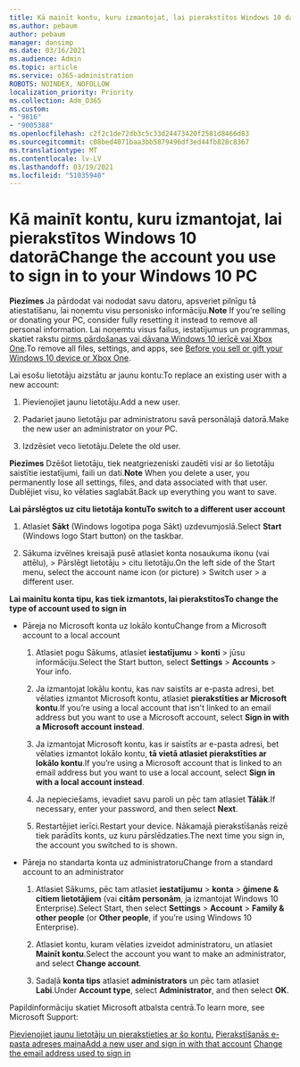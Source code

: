 ```yaml
---
title: Kā mainīt kontu, kuru izmantojat, lai pierakstītos Windows 10 datorā
ms.author: pebaum
author: pebaum
manager: dansimp
ms.date: 03/16/2021
ms.audience: Admin
ms.topic: article
ms.service: o365-administration
ROBOTS: NOINDEX, NOFOLLOW
localization_priority: Priority
ms.collection: Adm_O365
ms.custom:
- "9816"
- "9005388"
ms.openlocfilehash: c2f2c1de72db3c5c33d24473420f2581d8466d83
ms.sourcegitcommit: c08bed4071baa3bb5879496df3ed44fb828c8367
ms.translationtype: MT
ms.contentlocale: lv-LV
ms.lasthandoff: 03/19/2021
ms.locfileid: "51035940"
---
```

# <a name="change-the-account-you-use-to-sign-in-to-your-windows-10-pc"></a><span data-ttu-id="c5ca1-102">Kā mainīt kontu, kuru izmantojat, lai pierakstītos Windows 10 datorā</span><span class="sxs-lookup"><span data-stu-id="c5ca1-102">Change the account you use to sign in to your Windows 10 PC</span></span>

<span data-ttu-id="c5ca1-103">**Piezīmes** Ja pārdodat vai nododat savu datoru, apsveriet pilnīgu tā atiestatīšanu, lai noņemtu visu personisko informāciju.</span><span class="sxs-lookup"><span data-stu-id="c5ca1-103">**Note** If you're selling or donating your PC, consider fully resetting it instead to remove all personal information.</span></span> <span data-ttu-id="c5ca1-104">Lai noņemtu visus failus, iestatījumus un programmas, skatiet rakstu [pirms pārdošanas vai dāvana Windows 10 ierīcē vai Xbox One](https://support.microsoft.com/help/10547/microsoft-account-selling-gifting-windows-10-device-xbox-one).</span><span class="sxs-lookup"><span data-stu-id="c5ca1-104">To remove all files, settings, and apps, see [Before you sell or gift your Windows 10 device or Xbox One](https://support.microsoft.com/help/10547/microsoft-account-selling-gifting-windows-10-device-xbox-one).</span></span>

<span data-ttu-id="c5ca1-105">Lai esošu lietotāju aizstātu ar jaunu kontu:</span><span class="sxs-lookup"><span data-stu-id="c5ca1-105">To replace an existing user with a new account:</span></span>

1. <span data-ttu-id="c5ca1-106">Pievienojiet jaunu lietotāju.</span><span class="sxs-lookup"><span data-stu-id="c5ca1-106">Add a new user.</span></span>

1. <span data-ttu-id="c5ca1-107">Padariet jauno lietotāju par administratoru savā personālajā datorā.</span><span class="sxs-lookup"><span data-stu-id="c5ca1-107">Make the new user an administrator on your PC.</span></span>

1. <span data-ttu-id="c5ca1-108">Izdzēsiet veco lietotāju.</span><span class="sxs-lookup"><span data-stu-id="c5ca1-108">Delete the old user.</span></span>

<span data-ttu-id="c5ca1-109">**Piezīmes** Dzēšot lietotāju, tiek neatgriezeniski zaudēti visi ar šo lietotāju saistītie iestatījumi, faili un dati.</span><span class="sxs-lookup"><span data-stu-id="c5ca1-109">**Note** When you delete a user, you permanently lose all settings, files, and data associated with that user.</span></span> <span data-ttu-id="c5ca1-110">Dublējiet visu, ko vēlaties saglabāt.</span><span class="sxs-lookup"><span data-stu-id="c5ca1-110">Back up everything you want to save.</span></span>

<span data-ttu-id="c5ca1-111">**Lai pārslēgtos uz citu lietotāja kontu**</span><span class="sxs-lookup"><span data-stu-id="c5ca1-111">**To switch to a different user account**</span></span>

1. <span data-ttu-id="c5ca1-112">Atlasiet **Sākt** (Windows logotipa poga Sākt) uzdevumjoslā.</span><span class="sxs-lookup"><span data-stu-id="c5ca1-112">Select **Start** (Windows logo Start button) on the taskbar.</span></span> 

1. <span data-ttu-id="c5ca1-113">Sākuma izvēlnes kreisajā pusē atlasiet konta nosaukuma ikonu (vai attēlu), > Pārslēgt lietotāju > citu lietotāju.</span><span class="sxs-lookup"><span data-stu-id="c5ca1-113">On the left side of the Start menu, select the account name icon (or picture) > Switch user > a different user.</span></span>

<span data-ttu-id="c5ca1-114">**Lai mainītu konta tipu, kas tiek izmantots, lai pierakstītos**</span><span class="sxs-lookup"><span data-stu-id="c5ca1-114">**To change the type of account used to sign in**</span></span>

- <span data-ttu-id="c5ca1-115">Pāreja no Microsoft konta uz lokālo kontu</span><span class="sxs-lookup"><span data-stu-id="c5ca1-115">Change from a Microsoft account to a local account</span></span>

    1. <span data-ttu-id="c5ca1-116">Atlasiet pogu Sākums, atlasiet **iestatījumu**  >  **konti** > jūsu informāciju.</span><span class="sxs-lookup"><span data-stu-id="c5ca1-116">Select the Start button, select **Settings** > **Accounts** > Your info.</span></span>

    1. <span data-ttu-id="c5ca1-117">Ja izmantojat lokālu kontu, kas nav saistīts ar e-pasta adresi, bet vēlaties izmantot Microsoft kontu, atlasiet **pierakstīties ar Microsoft kontu**.</span><span class="sxs-lookup"><span data-stu-id="c5ca1-117">If you’re using a local account that isn't linked to an email address but you want to use a Microsoft account, select **Sign in with a Microsoft account instead**.</span></span>

    1. <span data-ttu-id="c5ca1-118">Ja izmantojat Microsoft kontu, kas ir saistīts ar e-pasta adresi, bet vēlaties izmantot lokālo kontu, **tā vietā atlasiet pierakstīties ar lokālo kontu**.</span><span class="sxs-lookup"><span data-stu-id="c5ca1-118">If you’re using a Microsoft account that is linked to an email address but you want to use a local account, select **Sign in with a local account instead**.</span></span>

    1. <span data-ttu-id="c5ca1-119">Ja nepieciešams, ievadiet savu paroli un pēc tam atlasiet **Tālāk**.</span><span class="sxs-lookup"><span data-stu-id="c5ca1-119">If necessary, enter your password, and then select **Next**.</span></span>

    1. <span data-ttu-id="c5ca1-120">Restartējiet ierīci.</span><span class="sxs-lookup"><span data-stu-id="c5ca1-120">Restart your device.</span></span> <span data-ttu-id="c5ca1-121">Nākamajā pierakstīšanās reizē tiek parādīts konts, uz kuru pārslēdzaties.</span><span class="sxs-lookup"><span data-stu-id="c5ca1-121">The next time you sign in, the account you switched to is shown.</span></span>

- <span data-ttu-id="c5ca1-122">Pāreja no standarta konta uz administratoru</span><span class="sxs-lookup"><span data-stu-id="c5ca1-122">Change from a standard account to an administrator</span></span>

    1. <span data-ttu-id="c5ca1-123">Atlasiet Sākums, pēc tam atlasiet **iestatījumu**  >  **konta**  >  **ģimene & citiem lietotājiem** (vai **citām personām**, ja izmantojat Windows 10 Enterprise).</span><span class="sxs-lookup"><span data-stu-id="c5ca1-123">Select Start, then select **Settings** > **Account** > **Family & other people** (or **Other people**, if you’re using Windows 10 Enterprise).</span></span>

    1. <span data-ttu-id="c5ca1-124">Atlasiet kontu, kuram vēlaties izveidot administratoru, un atlasiet **Mainīt kontu**.</span><span class="sxs-lookup"><span data-stu-id="c5ca1-124">Select the account you want to make an administrator, and select **Change account**.</span></span>

    1. <span data-ttu-id="c5ca1-125">Sadaļā **konta tips** atlasiet **administrators** un pēc tam atlasiet **Labi**.</span><span class="sxs-lookup"><span data-stu-id="c5ca1-125">Under **Account type**, select **Administrator**, and then select **OK**.</span></span>

<span data-ttu-id="c5ca1-126">Papildinformāciju skatiet Microsoft atbalsta centrā.</span><span class="sxs-lookup"><span data-stu-id="c5ca1-126">To learn more, see Microsoft Support:</span></span>

<span data-ttu-id="c5ca1-127">[Pievienojiet jaunu lietotāju un pierakstieties ar šo kontu.](https://support.microsoft.com/windows/add-or-remove-accounts-on-your-pc-104dc19f-6430-4b49-6a2b-e4dbd1dcdf32) 
 [Pierakstīšanās e-pasta adreses maiņa](https://support.microsoft.com/account-billing/change-the-email-address-or-phone-number-for-your-microsoft-account-761a662d-8032-88f4-03f3-c9ba8ba0e00b)</span><span class="sxs-lookup"><span data-stu-id="c5ca1-127">[Add a new user and sign in with that account](https://support.microsoft.com/windows/add-or-remove-accounts-on-your-pc-104dc19f-6430-4b49-6a2b-e4dbd1dcdf32)
[Change the email address used to sign in](https://support.microsoft.com/account-billing/change-the-email-address-or-phone-number-for-your-microsoft-account-761a662d-8032-88f4-03f3-c9ba8ba0e00b)</span></span>
